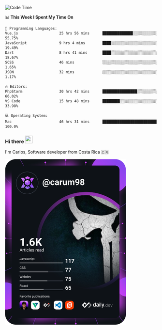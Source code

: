 
<!--START_SECTION:waka-->
![Code Time](http://img.shields.io/badge/Code%20Time-9%2C192%20hrs%2057%20mins-blue)

📊 **This Week I Spent My Time On** 

```text
💬 Programming Languages: 
Vue.js                   25 hrs 56 mins      ██████████████░░░░░░░░░░░   55.75% 
JavaScript               9 hrs 4 mins        ████░░░░░░░░░░░░░░░░░░░░░   19.49% 
Dart                     8 hrs 41 mins       ████░░░░░░░░░░░░░░░░░░░░░   18.67% 
SCSS                     46 mins             ░░░░░░░░░░░░░░░░░░░░░░░░░   1.65% 
JSON                     32 mins             ░░░░░░░░░░░░░░░░░░░░░░░░░   1.17%

🔥 Editors: 
PhpStorm                 30 hrs 42 mins      ████████████████░░░░░░░░░   66.02% 
VS Code                  15 hrs 48 mins      ████████░░░░░░░░░░░░░░░░░   33.98%

💻 Operating System: 
Mac                      46 hrs 31 mins      █████████████████████████   100.0%

```


<!--END_SECTION:waka-->

### Hi there <img src="https://media.giphy.com/media/hvRJCLFzcasrR4ia7z/giphy.gif" width="25px" height="25px">

I'm Carlos, Software developer from Costa Rica 🇨🇷

<a href="https://app.daily.dev/carum98"><img src="https://github.com/carum98/carum98/blob/main/devcard.svg" width="400" alt="Carlos Umaña Acevedo's Dev Card"/></a>
